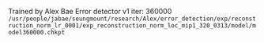 Trained by Alex Bae
Error detector v1
iter: 360000
`/usr/people/jabae/seungmount/research/Alex/error_detection/exp/reconstruction_norm_lr_0001/exp_reconstruction_norm_loc_mip1_320_0313/model/model360000.chkpt`